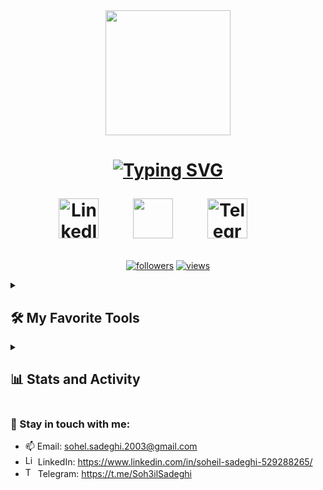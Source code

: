 <div id="header" align="center">
  <img src="https://user-images.githubusercontent.com/74038190/216644497-1951db19-8f3d-4e44-ac08-8e9d7e0d94a7.gif" width="200px"/>
</div>
<h1 align="center">
<a href="https://git.io/typing-svg"><img src="https://readme-typing-svg.demolab.com?font=Fira+Code&pause=0&color=0A66C2&center=true&width=435&lines=Hi+There;Soheil+is+Here;A+Passionate+.NET+Developer!" alt="Typing SVG" /></a>
<!-- Social icons section -->
<p align="center">
  <a href="https://www.linkedin.com/in/soheil-sadeghi-529288265/"><img width="64px" alt="LinkedIn" title="LinkedIn" src="https://user-images.githubusercontent.com/74038190/235294012-0a55e343-37ad-4b0f-924f-c8431d9d2483.gif"/></a>
  &#8287;&#8287;&#8287;&#8287;&#8287;
  <a href="https://discord.gg/fPrdqh3Zfu" alt="Discord" title="Discord Server"><img width="64px" src="https://user-images.githubusercontent.com/74038190/235294015-47144047-25ab-417c-af1b-6746820a20ff.gif"/></a>
  &#8287;&#8287;&#8287;&#8287;&#8287;
  <a href="https://t.me/Soh3ilSadeghi"><img width="64px" alt="Telegram" title="Telegram" src="https://img.icons8.com/?size=100&id=MIMjVKoXINIT&format=png&color=000000"></a>
  &#8287;&#8287;&#8287;&#8287;&#8287;
</h1>

<!-- Badges with custom icons - https://github.com/DenverCoder1/custom-icon-badges -->
<!-- View counter - https://github.com/DenverCoder1/Simple-View-Counter -->
<p align="center">  
  <a href="https://github.com/soheilsadeghii?tab=followers">
    <img alt="followers" title="Follow me on Github" src="https://custom-icon-badges.demolab.com/github/followers/SoheilSadeghii?color=236ad3&labelColor=1155ba&style=for-the-badge&logo=person-add&label=Follow&logoColor=white"/></a>
  <a href="https://github.com/SoheilSadeghii/Simple-View-Counter">
    <img alt="views" title="GitHub profile views" src="https://komarev.com/ghpvc/?username=SoheilSadeghii&labelColor=CD201F&style=for-the-badge&logo=person-add&logoColor=white"/></a>
</p>

<!-- -->
<details> 
  <summary><h2>🛠️ My Favorite Tools</h2></summary>
  <!-- Some badges are from https://github.com/Ileriayo/markdown-badges -->

  <h3>👨‍💻 Programming and Markup Languages</h3>
  <p>
      <a href="https://github.com/search?q=user%3ADenverCoder1+language%3Acsharp"><img alt="C#" src="https://custom-icon-badges.demolab.com/badge/C%23-68217A.svg?logo=cs2&logoColor=white"></a>
      <a href="https://github.com/search?q=user%3ADenverCoder1+language%3Ahtml"><img alt="HTML" src="https://img.shields.io/badge/HTML-E34F26.svg?logo=html5&logoColor=white"></a>
      <a href="https://github.com/search?q=user%3ADenverCoder1+language%3Acss"><img alt="CSS" src="https://img.shields.io/badge/CSS-1572B6.svg?logo=css3&logoColor=white"></a>
      <a href="https://github.com/search?q=user%3ADenverCoder1+language%3Ajavascript"><img alt="JavaScript" src="https://img.shields.io/badge/JavaScript-F7DF1E.svg?logo=javascript&logoColor=black"></a>
      <a href="https://github.com/search?q=user%3ADenverCoder1+language%3Asql"><img alt="SQL" src="https://custom-icon-badges.demolab.com/badge/SQL-025E8C.svg?logo=database&logoColor=white"></a>
  </p>

  <h3>🧰 Frameworks and Libraries</h3>
  <p>
      <a href="#"><img alt="Freamwork (.Net)" src="https://img.shields.io/badge/Freamwork-410093?logo=.net&logoColor=white"></a>
      <a href="#"><img alt="ASP.Net MVC (.Net)" src="https://img.shields.io/badge/ASP.Net MVC-410093?logo=.net&logoColor=white"></a>
      <a href="#"><img alt="Core (.Net)" src="https://img.shields.io/badge/Core-410093?logo=.net&logoColor=white"></a>
      <a href="#"><img alt="WPF (.Net)" src="https://img.shields.io/badge/WPF-410093?logo=.net&logoColor=white"></a>
      <a href="#"><img alt="Bootstrap" src="https://img.shields.io/badge/Bootstrap-7952B3.svg?logo=bootstrap&logoColor=white"></a>     
  </p>

  <h3>🗄️ Databases and Cloud Hosting</h3>
  <p>
      <a href="https://github.com/search?q=user%3ADenverCoder1+language%3Asql"><img alt="SQL Server" src="https://custom-icon-badges.demolab.com/badge/SQL Server-C0C0C0.svg?logo=database&logoColor=white"></a>
      <a href="#"><img alt="GitHub Pages" src="https://img.shields.io/badge/GitHub%20Pages-327FC7.svg?logo=github&logoColor=white"></a>
      <a href="#"><img alt="Notion" src="https://img.shields.io/badge/Notion-010101.svg?logo=notion&logoColor=white"></a>
  </p>

  <h3>💻 Software and Tools</h3>
  <p>
      <a href="#"><img alt="Visual Studio" src="https://img.shields.io/badge/Visual%20Studio%20Code-410093.svg?logo=visual-studio-code&logoColor=white"></a>  
      <a href="#"><img alt="Visual Studio Code" src="https://img.shields.io/badge/Visual%20Studio%20Code-0078d7.svg?logo=visual-studio-code&logoColor=white"></a>  
      <a href="#"><img alt="Discord" src="https://img.shields.io/badge/-Discord-5865F2.svg?logo=discord&logoColor=white"></a>
      <a href="#"><img alt="Git" src="https://img.shields.io/badge/Git-F05033.svg?logo=git&logoColor=white"></a>
      <a href="#"><img alt="GitHub Desktop" src="https://img.shields.io/badge/GitHub%20Desktop-8034A9.svg?logo=github&logoColor=white"></a>
      <a href="#"><img alt="Stack Overflow" src="https://img.shields.io/badge/-Stack%20Overflow-FE7A16?logo=stack-overflow&logoColor=white"></a>      
  </p>
</details>
<details> 
  <summary><h2>📊 Stats and Activity</h2></summary>

  <h3>🔥 Streak Stats</h3>
  <!-- GitHub Readme Streak Stats - https://github.com/DenverCoder1/github-readme-streak-stats -->
  <p>
    <a href="https://github.com/SoheilSadeghii/github-readme-streak-stats">
      <!-- Use https://streak-stats.demolab.com or self-host with your own Vercel app - visit https://git.io/streak-stats for instructions -->
      <img title="🔥 Get streak stats for your profile at git.io/streak-stats" alt="DenverCoder1's streak" src="https://github-readme-streak-stats-eight.vercel.app/?user=SoheilSadeghii&theme=monokai-metallian&hide_border=true&short_numbers=true"/>
    </a>
  </p>

  <h3>💻 GitHub Profile Stats</h3>
  <!-- https://github.com/anuraghazra/github-readme-stats -->
  <a href="https://github.com/anuraghazra/github-readme-stats"><img alt="SoheilSadeghi's Github Stats" src="https://denvercoder1-github-readme-stats.vercel.app/api/?username=SoheilSadeghii&show_icons=true&include_all_commits=true&count_private=true&theme=react&hide_border=true&bg_color=1F222E&title_color=F85D7F&icon_color=F8D866" height="150px"/></a>
   <a href="https://github.com/anuraghazra/github-readme-stats"><img alt="SoheilSadeghi's Top Languages" src="https://denvercoder1-github-readme-stats.vercel.app/api/top-langs/?username=SoheilSadeghii&langs_count=8&layout=compact&theme=react&hide_border=true&bg_color=1F222E&title_color=F85D7F&icon_color=F8D866&hide=Jupyter%20Notebook,Roff" height="150px"/></a>
  <br/>

  <b>Note:</b> Top languages is only a metric of the languages my public code consists of and doesn't reflect experience or skill level.
  
  <!-- https://github.com/ashutosh00710/github-readme-activity-graph -->

  <a href="https://github.com/ashutosh00710/github-readme-activity-graph"><img alt="SoheilSadeghi's Activity Graph" src="https://github-readme-activity-graph.vercel.app/graph/?username=SoheilSadeghii&bg_color=1F222E&color=F8D866&line=F85D7F&point=FFFFFF&hide_border=true" /></a>

</details>


### :high_brightness: Stay in touch with me:


- 📫 Email: sohel.sadeghi.2003@gmail.com
- <img src="https://images.rawpixel.com/image_png_800/czNmcy1wcml2YXRlL3Jhd3BpeGVsX2ltYWdlcy93ZWJzaXRlX2NvbnRlbnQvbHIvdjk4Mi1kMy0xMC5wbmc.png" title="LinkedIn" alt="LinkedIn" width="16" height="16" /> LinkedIn: https://www.linkedin.com/in/soheil-sadeghi-529288265/ 
- <img src="https://upload.wikimedia.org/wikipedia/commons/8/82/Telegram_logo.svg" title="Telegram" alt="Telegram" width="16" height="16" /> Telegram: https://t.me/Soh3ilSadeghi
